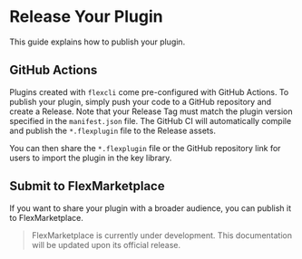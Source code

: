 # Release Your Plugin

This guide explains how to publish your plugin.

## GitHub Actions

Plugins created with `flexcli` come pre-configured with GitHub Actions. To publish your plugin, simply push your code to a GitHub repository and create a Release. Note that your Release Tag must match the plugin version specified in the `manifest.json` file. The GitHub CI will automatically compile and publish the `*.flexplugin` file to the Release assets.

You can then share the `*.flexplugin` file or the GitHub repository link for users to import the plugin in the key library.

## Submit to FlexMarketplace

If you want to share your plugin with a broader audience, you can publish it to FlexMarketplace.

> FlexMarketplace is currently under development. This documentation will be updated upon its official release.
